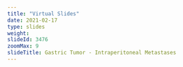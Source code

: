 ```yaml
---
title: "Virtual Slides"
date: 2021-02-17
type: slides
weight:
slideId: 3476
zoomMax: 9
slideTitle: Gastric Tumor - Intraperitoneal Metastases
---
```

